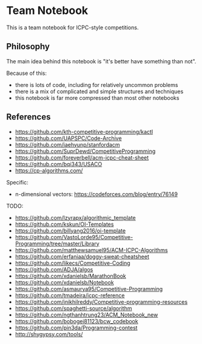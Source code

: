 # Team Notebook

This is a team notebook for ICPC-style competitions.

## Philosophy

The main idea behind this notebook is "it's better have something than not".

Because of this:
- there is lots of code, including for relatively uncommon problems
- there is a mix of complicated and simple structures and techniques
- this notebook is far more compressed than most other notebooks

## References

- https://github.com/kth-competitive-programming/kactl
- https://github.com/UAPSPC/Code-Archive
- https://github.com/jaehyunp/stanfordacm
- https://github.com/SuprDewd/CompetitiveProgramming
- https://github.com/foreverbell/acm-icpc-cheat-sheet
- https://github.com/bqi343/USACO
- https://cp-algorithms.com/

Specific:
- n-dimensional vectors: https://codeforces.com/blog/entry/76149

TODO:
- https://github.com/lzyrapx/algorithmic_template
- https://github.com/kskun/OI-Templates
- https://github.com/billyang2016/oi-template
- https://github.com/VastoLorde95/Competitive-Programming/tree/master/Library
- https://github.com/matthewsamuel95/ACM-ICPC-Algorithms
- https://github.com/erfaniaa/doggy-sweat-cheatsheet
- https://github.com/likecs/Competitive-Coding
- https://github.com/ADJA/algos
- https://github.com/xdanielsb/MarathonBook
- https://github.com/xdanielsb/Notebook
- https://github.com/asmaurya95/Competitive-Programming
- https://github.com/tmadeira/icpc-reference
- https://github.com/jnikhilreddy/Competitive-programming-resources
- https://github.com/spaghetti-source/algorithm
- https://github.com/ngthanhtrung23/ACM_Notebook_new
- https://github.com/bobogei81123/bcw_codebook
- https://github.com/pin3da/Programming-contest
- http://shygypsy.com/tools/
